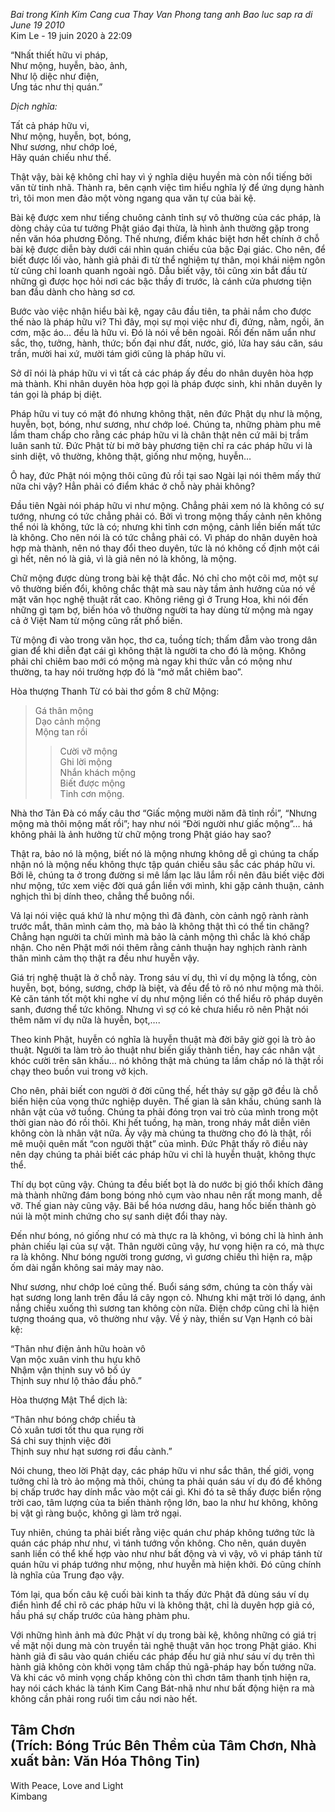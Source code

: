 *Bai trong Kinh Kim Cang cua Thay Van Phong tang anh Bao luc sap ra di June 19 2010*   
Kim Le	- 19 juin 2020 à 22:09   

“Nhất thiết hữu vi pháp,  
Như mộng, huyễn, bào, ảnh,  
Như lộ diệc như điện,  
Ưng tác như thị quán.”   

*Dịch nghĩa:*  

Tất cả pháp hữu vi,  
Như mộng, huyễn, bọt, bóng,  
Như sương, như chớp loé,  
Hãy quán chiếu như thế.   

Thật vậy, bài kệ không chỉ hay vì ý nghĩa diệu huyền mà còn nổi tiếng bởi văn từ tinh nhã. Thành ra, bên cạnh việc tìm hiểu nghĩa lý để ứng dụng hành trì, tôi mon men đảo một vòng ngang qua văn tự của bài kệ.  

Bài kệ được xem như tiếng chuông cảnh tỉnh sự vô thường của các pháp, là dòng chảy của tư tưởng Phật giáo đại thừa, là hình ảnh thường gặp trong nền văn hóa phương Đông. Thế nhưng, điểm khác biệt hơn hết chính ở chỗ bài kệ được diễn bày dưới cái nhìn quán chiếu của bậc Đại giác. Cho nên, để biết được lối vào, hành giả phải đi từ thể nghiệm tự thân, mọi khái niệm ngôn từ cũng chỉ loanh quanh ngoài ngõ. Dẫu biết vậy, tôi cũng xin bắt đầu từ những gì được học hỏi nơi các bậc thầy đi trước, là cánh cửa phương tiện ban đầu dành cho hàng sơ cơ.   

Bước vào việc nhận hiểu bài kệ, ngay câu đầu tiên, ta phải nắm cho được thế nào là pháp hữu vi? Thì đây, mọi sự mọi việc như đi, đứng, nằm, ngồi, ăn cơm, mặc áo… đều là hữu vi. Đó là nói về bên ngoài. Rồi đến năm uẩn như sắc, thọ, tưởng, hành, thức; bốn đại như đất, nước, gió, lửa hay sáu căn, sáu trần, mười hai xứ, mười tám giới cũng là pháp hữu vi.   

Sở dĩ nói là pháp hữu vi vì tất cả các pháp ấy đều do nhân duyên hòa hợp mà thành. Khi nhân duyên hòa hợp gọi là pháp được sinh, khi nhân duyên ly tán gọi là pháp bị diệt.   

Pháp hữu vi tuy có mặt đó nhưng không thật, nên đức Phật dụ như là mộng, huyễn, bọt, bóng, như sương, như chớp loé. Chúng ta, những phàm phu mê lầm tham chấp cho rằng các pháp hữu vi là chân thật nên cứ mãi bị trầm luân sanh tử. Đức Phật từ bi mở bày phương tiện chỉ ra các pháp hữu vi là sinh diệt, vô thường, không thật, giống như mộng, huyễn…   

Ô hay, đức Phật nói mộng thôi cũng đủ rồi tại sao Ngài lại nói thêm mấy thứ nữa chi vậy? Hẳn phải có điểm khác ở chỗ này phải không?   

Đầu tiên Ngài nói pháp hữu vi như mộng. Chẳng phải xem nó là không có sự tướng, nhưng có tức chẳng phải có. Bởi vì trong mộng thấy cảnh nên không thể nói là không, tức là có; nhưng khi tỉnh cơn mộng, cảnh liền biến mất tức là không. Cho nên nói là có tức chẳng phải có. Vì pháp do nhân duyên hoà hợp mà thành, nên nó thay đổi theo duyên, tức là nó không cố định một cái gì hết, nên nó là giả, vì là giả nên nó là không, là mộng.   

Chữ mộng được dùng trong bài kệ thật đắc. Nó chỉ cho một cõi mơ, một sự vô thường biến đổi, không chắc thật mà sau này tầm ảnh hưởng của nó về mặt văn học nghệ thuật rất cao. Không riêng gì ở Trung Hoa, khi nói đến những gì tạm bợ, biến hóa vô thường người ta hay dùng từ mộng mà ngay cả ở Việt Nam từ mộng cũng rất phổ biến.   

Từ mộng đi vào trong văn học, thơ ca, tuồng tích; thấm đẫm vào trong dân gian để khi diễn đạt cái gì không thật là người ta cho đó là mộng. Không phải chỉ chiêm bao mới có mộng mà ngay khi thức vẫn có mộng như thường, ta hay nói trường hợp đó là “mở mắt chiêm bao”.  

Hòa thượng Thanh Từ có bài thơ gồm 8 chữ Mộng:   

>Gá thân mộng  
>Dạo cảnh mộng  
>Mộng tan rồi  
>>Cười vỡ mộng  
>Ghi lời mộng  
>Nhắn khách mộng  
>Biết được mộng  
>Tỉnh cơn mộng.  

Nhà thơ Tản Đà có mấy câu thơ “Giấc mộng mười năm đã tỉnh rồi”, “Nhưng mộng mà thôi mộng mất rồi”; hay như nói “Đời người như giấc mộng”… há không phải là ảnh hưởng từ chữ mộng trong Phật giáo hay sao?  

Thật ra, bảo nó là mộng, biết nó là mộng nhưng không dễ gì chúng ta chấp nhận nó là mộng nếu không thực tập quán chiếu sâu sắc các pháp hữu vi. Bởi lẽ, chúng ta ở trong đường si mê lầm lạc lâu lắm rồi nên đâu biết việc đời như mộng, tức xem việc đời quá gắn liền với mình, khi gặp cảnh thuận, cảnh nghịch thì bị dính theo, chẳng thể buông nổi.   
 

Vả lại nói việc quá khứ là như mộng thì đã đành, còn cảnh ngộ rành rành trước mắt, thân mình cảm thọ, mà bảo là không thật thì có thể tin chăng? Chẳng hạn người ta chửi mình mà bảo là cảnh mộng thì chắc là khó chấp nhận. Cho nên Phật mới nói thêm rằng cảnh thuận hay nghịch rành rành thân mình cảm thọ thật ra đều như huyễn vậy.   

Giá trị nghệ thuật là ở chỗ này. Trong sáu ví dụ, thì ví dụ mộng là tổng, còn huyễn, bọt, bóng, sương, chớp là biệt, và đều để tỏ rõ nó như mộng mà thôi. Kẻ căn tánh tốt một khi nghe ví dụ như mộng liền có thể hiểu rõ pháp duyên sanh, đương thể tức không. Nhưng vì sợ có kẻ chưa hiểu rõ nên Phật nói thêm năm ví dụ nữa là huyễn, bọt,….   

Theo kinh Phật, huyễn có nghĩa là huyễn thuật mà đời bây giờ gọi là trò ảo thuật. Người ta làm trò ảo thuật như biến giấy thành tiền, hay các nhân vật khóc cười trên sân khấu… nó không thật mà chúng ta lầm chấp nó là thật rồi chạy theo buồn vui trong vở kịch.   

Cho nên, phải biết con người ở đời cũng thế, hết thảy sự gặp gỡ đều là chỗ biến hiện của vọng thức nghiệp duyên. Thế gian là sân khấu, chúng sanh là nhân vật của vở tuồng. Chúng ta phải đóng trọn vai trò của mình trong một thời gian nào đó rồi thôi. Khi hết tuồng, hạ màn, trong nháy mắt diễn viên không còn là nhân vật nữa. Ấy vậy mà chúng ta thường cho đó là thật, rồi mê muội quên mất “con người thật” của mình. Đức Phật thấy rõ điều này nên dạy chúng ta phải biết các pháp hữu vi chỉ là huyễn thuật, không thực thể.   

Thí dụ bọt cũng vậy. Chúng ta đều biết bọt là do nước bị gió thổi khích đãng mà thành những đám bong bóng nhỏ cụm vào nhau nên rất mong manh, dễ vỡ. Thế gian này cũng vậy. Bãi bể hóa nương dâu, hang hốc biến thành gò núi là một minh chứng cho sự sanh diệt đổi thay này.   

Đến như bóng, nó giống như có mà thực ra là không, vì bóng chỉ là hình ảnh phản chiếu lại của sự vật. Thân người cũng vậy, hư vọng hiện ra có, mà thực ra là không. Như bóng người trong gương, vì gương chiếu thì hiện ra, mập ốm dài ngắn không sai mảy may nào.   

Như sương, như chớp loé cũng thế. Buổi sáng sớm, chúng ta còn thấy vài hạt sương long lanh trên đầu lá cây ngọn cỏ. Nhưng khi mặt trời ló dạng, ánh nắng chiếu xuống thì sương tan không còn nữa. Điện chớp cũng chỉ là hiện tượng thoáng qua, vô thường như vậy. Về ý này, thiền sư Vạn Hạnh có bài kệ:   

“Thân như điện ảnh hữu hoàn vô  
Vạn mộc xuân vinh thu hựu khô  
Nhậm vận thịnh suy vô bố úy  
Thịnh suy như lộ thảo đầu phô.”  

Hòa thượng Mật Thể dịch là:  

“Thân như bóng chớp chiều tà  
Cỏ xuân tươi tốt thu qua rụng rời  
Sá chi suy thịnh việc đời  
Thịnh suy như hạt sương rơi đầu cành.”  

Nói chung, theo lời Phật dạy, các pháp hữu vi như sắc thân, thế giới, vọng tưởng chỉ là trò ảo mộng mà thôi, chúng ta phải quán sáu ví dụ đó để không bị chấp trước hay dính mắc vào một cái gì. Khi đó ta sẽ thấy được biển rộng trời cao, tâm lượng của ta biến thành rộng lớn, bao la như hư không, không bị vật gì ràng buộc, không gì làm trở ngại.  

Tuy nhiên, chúng ta phải biết rằng việc quán chư pháp không tướng tức là quán các pháp như như, vì tánh tướng vốn không. Cho nên, quán duyên sanh liền có thể khế hợp vào như như bất động và vì vậy, vô vi pháp tánh từ quán hữu vi pháp tướng như mộng, như huyễn mà hiện khởi. Đó cũng chính là nghĩa của Trung đạo vậy.  

Tóm lại, qua bốn câu kệ cuối bài kinh ta thấy đức Phật đã dùng sáu ví dụ điển hình để chỉ rõ các pháp hữu vi là không thật, chỉ là duyên hợp giả có, hầu phá sự chấp trước của hàng phàm phu.  

Với những hình ảnh mà đức Phật ví dụ trong bài kệ, không những có giá trị về mặt nội dung mà còn truyền tải nghệ thuật văn học trong Phật giáo. Khi hành giả đi sâu vào quán chiếu các pháp đều hư giả như sáu ví dụ trên thì hành giả không còn khởi vọng tâm chấp thủ ngã-pháp hay bốn tướng nữa. Và khi các vô minh vọng chấp không còn thì chơn tâm thanh tịnh hiện ra, hay nói cách khác là tánh Kim Cang Bát-nhã như như bất động hiện ra mà không cần phải rong ruổi tìm cầu nơi nào hết.  

Tâm Chơn  
(Trích: Bóng Trúc Bên Thềm của Tâm Chơn, Nhà xuất bản: Văn Hóa Thông Tin)  
--
With Peace, Love and Light   
Kimbang  